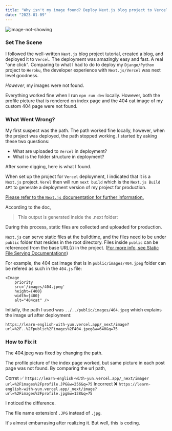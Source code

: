```yaml
---
title: "Why isn't my image found? Deploy Next.js blog project to Vercel"
date: "2023-01-09"
---
```


![image-not-showing](/images/image-not-showing.jpg)

### Set The Scene

I followed the well-written `Next.js` blog project tutorial, created a blog, and deployed it to `Vercel`. The deployment was amazingly easy and fast. A real "one click". Comparing to what I had to do to deploy my `Django/Python` project to `Heroku`, the developer experience with `Next.js/Vercel` was next level goodness.

_However_, my images were not found.

Everything worked fine when I run `npm run dev` locally. However, both the profile picture that is rendered on index page and the 404 cat image of my custom 404 page were not found.

### What Went Wrong?

My first suspect was the path. The path worked fine locally, however, when the project was deployed, the path stopped working. I started by asking these two questions:

- What are uploaded to `Vercel` in deployment?
- What is the folder structure in deployment?

After some digging, here is what I found.

When set up the project for `Vercel` deployment, I indicated that it is a `Next.js` project. `Verel` then will run `next build` which is the `Next.js Build API` to generate a deployment version of my project for production.

[Please refer to the `Next.js` documentation for further information.](https://nextjs.org/docs/deployment)

According to the doc,

> This output is generated inside the .next folder:

During this process, static files are collected and uploaded for production.

`Next.js` can serve static files at the buildtime, and the files need to be under `public` folder that resides in the root directory. Files inside `public` can be referenced from the base URL(/)
in the project. ([For more info, see Static File Serving Documentationn](https://nextjs.org/docs/basic-features/static-file-serving))

For example, the 404 cat image that is in `public/images/404.jpeg` folder can be refered as such in the `404.js` file:

```
<Image
    priority
    src='/images/404.jpeg'
    height={400}
    width={400}
    alt="404cat" />
```

Initially, the path I used was `../../public/images/404.jpeg` which explains the image url after deployment:

`https://learn-english-with-yun.vercel.app/_next/image?url=%2F..%2Fpublic%2Fimages%2F404.jpeg&w=640&q=75`

### How to Fix it

The 404.jpeg was fixed by changing the path.

The profile picture of the index page worked, but same picture in each post page was not found. By comparing the url path,

Corret ✅
`https://learn-english-with-yun.vercel.app/_next/image?url=%2Fimages%2Fprofile.JPG&w=256&q=75`
Incorrect ❌
`https://learn-english-with-yun.vercel.app/_next/image?url=%2Fimages%2Fprofile.jpg&w=128&q=75`

I noticed the difference.

The file name extension! `.JPG` instead of `.jpg`.

It's almost embarrasing after realizing it. But well, this is coding.
